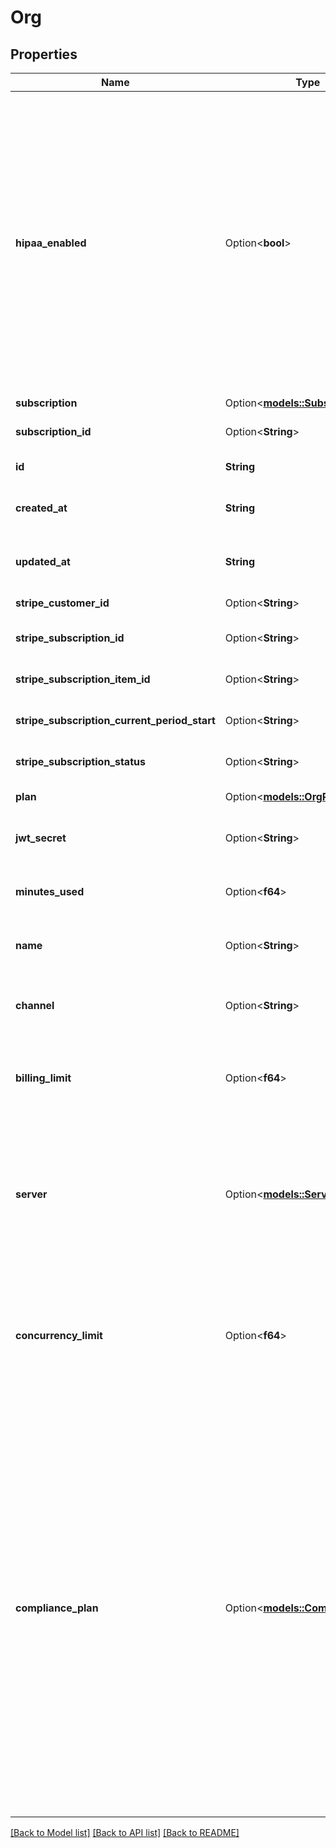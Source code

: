# Org

## Properties

Name | Type | Description | Notes
------------ | ------------- | ------------- | -------------
**hipaa_enabled** | Option<**bool**> | When this is enabled, no logs, recordings, or transcriptions will be stored. At the end of the call, you will still receive an end-of-call-report message to store on your server. Defaults to false. When HIPAA is enabled, only OpenAI/Custom LLM or Azure Providers will be available for LLM and Voice respectively. This is due to the compliance requirements of HIPAA. Other providers may not meet these requirements. | [optional]
**subscription** | Option<[**models::Subscription**](Subscription.md)> |  | [optional]
**subscription_id** | Option<**String**> | This is the ID of the subscription the org belongs to. | [optional]
**id** | **String** | This is the unique identifier for the org. | 
**created_at** | **String** | This is the ISO 8601 date-time string of when the org was created. | 
**updated_at** | **String** | This is the ISO 8601 date-time string of when the org was last updated. | 
**stripe_customer_id** | Option<**String**> | This is the Stripe customer for the org. | [optional]
**stripe_subscription_id** | Option<**String**> | This is the subscription for the org. | [optional]
**stripe_subscription_item_id** | Option<**String**> | This is the subscription's subscription item. | [optional]
**stripe_subscription_current_period_start** | Option<**String**> | This is the subscription's current period start. | [optional]
**stripe_subscription_status** | Option<**String**> | This is the subscription's status. | [optional]
**plan** | Option<[**models::OrgPlan**](OrgPlan.md)> | This is the plan for the org. | [optional]
**jwt_secret** | Option<**String**> | This is the secret key used for signing JWT tokens for the org. | [optional]
**minutes_used** | Option<**f64**> | This is the total number of call minutes used by this org across all time. | [optional]
**name** | Option<**String**> | This is the name of the org. This is just for your own reference. | [optional]
**channel** | Option<**String**> | This is the channel of the org. There is the cluster the API traffic for the org will be directed. | [optional]
**billing_limit** | Option<**f64**> | This is the monthly billing limit for the org. To go beyond $1000/mo, please contact us at support@vapi.ai. | [optional]
**server** | Option<[**models::Server**](Server.md)> | This is where Vapi will send webhooks. You can find all webhooks available along with their shape in ServerMessage schema.  The order of precedence is:  1. assistant.server 2. phoneNumber.server 3. org.server | [optional]
**concurrency_limit** | Option<**f64**> | This is the concurrency limit for the org. This is the maximum number of calls that can be active at any given time. To go beyond 10, please contact us at support@vapi.ai. | [optional]
**compliance_plan** | Option<[**models::CompliancePlan**](CompliancePlan.md)> | Stores the information about the compliance plan enforced at the organization level. Currently pciEnabled is supported through this field. When this is enabled, any logs, recordings, or transcriptions will be shipped to the customer endpoints if provided else lost. At the end of the call, you will receive an end-of-call-report message to store on your server, if webhook is provided. Defaults to false. When PCI is enabled, only PCI-compliant Providers will be available for LLM, Voice and transcribers. This is due to the compliance requirements of PCI. Other providers may not meet these requirements. | [optional]

[[Back to Model list]](../README.md#documentation-for-models) [[Back to API list]](../README.md#documentation-for-api-endpoints) [[Back to README]](../README.md)


